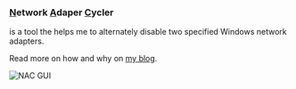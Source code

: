 ### <u>N</u>etwork <u>A</u>daper <u>C</u>ycler

is a tool the helps me to alternately disable two specified Windows network adapters.

Read more on how and why on [my blog](https://codef0x.dev/posts/nac).

![NAC GUI](https://codef0x.dev/img/nac-gui.png)